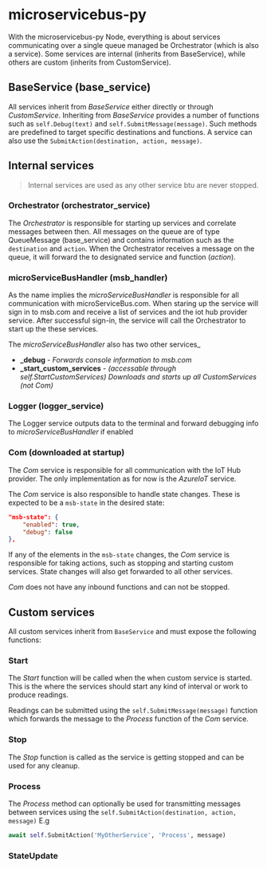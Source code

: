 # microservicebus-py

With the microservicebus-py Node, everything is about services communicating over a single queue managed be Orchestrator (which is also a service). Some services are internal (inherits from BaseService), while others are custom (inherits from CustomService).

## BaseService (base_service)
All services inherit from *BaseService* either directly or through *CustomService*. Inheriting from *BaseService* provides a number of functions such as `self.Debug(text)` and `self.SubmitMessage(message)`. Such methods are predefined to target specific destinations and functions. A service can also use the `SubmitAction(destination, action, message)`. 

## Internal services
>Internal services are used as any other service btu are never stopped. 

### Orchestrator (orchestrator_service)
The *Orchestrator* is responsible for starting up services and correlate messages between then. All messages on the queue are of type QueueMessage (base_service) and contains information such as the `destination` and `action`. When the Orchestrator receives a message on the queue, it will forward the to designated service and function (*action*).

### microServiceBusHandler (msb_handler)
As the name implies the *microServiceBusHandler* is responsible for all communication with microServiceBus.com. When staring up the service will sign in to msb.com and receive a list of services and the iot hub provider service. After successful sign-in, the service will call the Orchestrator to start up the these services.

The *microServiceBusHandler* also has two other services_
* **_debug** - *Forwards console information to msb.com*
* **_start_custom_services** - *(accessable through self.StartCustomServices) Downloads and starts up all CustomServices (not Com)*

### Logger (logger_service)
The Logger service outputs data to the terminal and forward debugging info to *microServiceBusHandler* if enabled

### Com (downloaded at startup)
The *Com* service is responsible for all communication with the IoT Hub provider. The only implementation as for now is the *AzureIoT* service.

The *Com* service is also responsible to handle state changes. These is expected to be a `msb-state` in the desired state:
```json
"msb-state": {
    "enabled": true,
    "debug": false
},
```
If any of the elements in the `msb-state` changes, the *Com* service is responsible for taking actions, such as stopping and starting custom services. State changes will also get forwarded to all other services.

*Com* does not have any inbound functions and can not be stopped.

## Custom services
All custom services inherit from `BaseService` and must expose the following functions:

### Start
The *Start* function will be called when the when custom service is started. This is the where the services should start any kind of interval or work to produce readings.

Readings can be submitted using the `self.SubmitMessage(message)` function which forwards the message to the *Process* function of the *Com* service.

### Stop
The *Stop* function is called as the service is getting stopped and can be used for any cleanup.

### Process
The *Process* method can optionally be used for transmitting messages between services using the `self.SubmitAction(destination, action, message)` E.g
```python
await self.SubmitAction('MyOtherService', 'Process', message)
```

### StateUpdate

